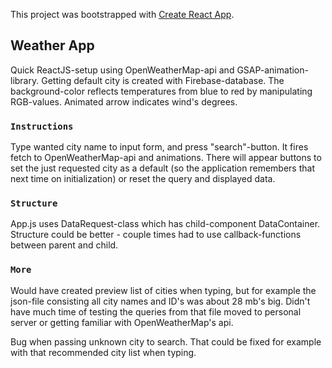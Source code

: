 This project was bootstrapped with [Create React App](https://github.com/facebook/create-react-app).

## Weather App

Quick ReactJS-setup using OpenWeatherMap-api and GSAP-animation-library. Getting default city is created with Firebase-database.
The background-color reflects temperatures from blue to red by manipulating RGB-values. Animated arrow indicates wind's degrees.

### `Instructions`

Type wanted city name to input form, and press "search"-button. It fires fetch to OpenWeatherMap-api and animations.
There will appear buttons to set the just requested city as a default (so the application remembers that next time on initialization) or reset the query and displayed data.

### `Structure`

App.js uses DataRequest-class which has child-component DataContainer. Structure could be better - couple times had to use callback-functions between parent and child.

### `More`

Would have created preview list of cities when typing, but for example the json-file consisting all city names and ID's was about 28 mb's big. Didn't have much time of testing the queries from that file moved to personal server or getting familiar with OpenWeatherMap's api.

Bug when passing unknown city to search. That could be fixed for example with that recommended city list when typing.
